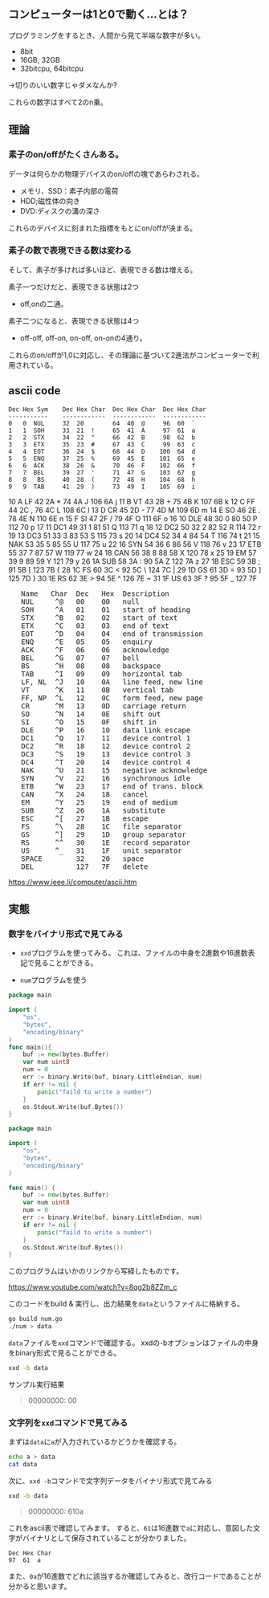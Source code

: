 ﻿


## コンピューターは1と0で動く...とは？

プログラミングをするとき、人間から見て半端な数字が多い。

- 8bit
- 16GB, 32GB
- 32bitcpu, 64bitcpu

 →切りのいい数字じゃダメなんか?

これらの数字はすべて2のn乗。



## 理論

### 素子のon/offがたくさんある。

データは何らかの物理デバイスのon/offの塊であらわされる。

- メモリ、SSD：素子内部の電荷
- HDD;磁性体の向き
- DVD:ディスクの溝の深さ

これらのデバイスに刻まれた指標をもとにon/offが決まる。

### 素子の数で表現できる数は変わる

そして、素子が多ければ多いほど、表現できる数は増える。

素子一つだけだと、表現できる状態は2つ

- off,onの二通。

素子二つになると、表現できる状態は4つ

- off-off, off-on, on-off, on-onの4通り。

これらのon/offが1,0に対応し、その理論に基づいて2進法がコンピューターで利用されている。

## ascii code

    Dec Hex Sym    Dec Hex Char  Dec Hex Char  Dec Hex Char
    -----------    ------------  ------------  ------------
    0   0  NUL     32  20        64  40  @     96  60  `
    1   1  SOH     33  21  !     65  41  A     97  61  a
    2   2  STX     34  22  "     66  42  B     98  62  b
    3   3  ETX     35  23  #     67  43  C     99  63  c
    4   4  EOT     36  24  $     68  44  D    100  64  d
    5   5  ENQ     37  25  %     69  45  E    101  65  e
    6   6  ACK     38  26  &     70  46  F    102  66  f
    7   7  BEL     39  27  '     71  47  G    103  67  g
    8   8   BS     40  28  (     72  48  H    104  68  h
    9   9  TAB     41  29  )     73  49  I    105  69  i
   10   A   LF     42  2A  *     74  4A  J    106  6A  j
   11   B   VT     43  2B  +     75  4B  K    107  6B  k
   12   C   FF     44  2C  ,     76  4C  L    108  6C  l
   13   D   CR     45  2D  -     77  4D  M    109  6D  m
   14   E   SO     46  2E  .     78  4E  N    110  6E  n
   15   F   SI     47  2F  /     79  4F  O    111  6F  o
   16  10  DLE     48  30  0     80  50  P    112  70  p
   17  11  DC1     49  31  1     81  51  Q    113  71  q
   18  12  DC2     50  32  2     82  52  R    114  72  r
   19  13  DC3     51  33  3     83  53  S    115  73  s
   20  14  DC4     52  34  4     84  54  T    116  74  t
   21  15  NAK     53  35  5     85  55  U    117  75  u
   22  16  SYN     54  36  6     86  56  V    118  76  v
   23  17  ETB     55  37  7     87  57  W    119  77  w
   24  18  CAN     56  38  8     88  58  X    120  78  x
   25  19   EM     57  39  9     89  59  Y    121  79  y
   26  1A  SUB     58  3A  :     90  5A  Z    122  7A  z
   27  1B  ESC     59  3B  ;     91  5B  [    123  7B  {
   28  1C   FS     60  3C  <     92  5C  \    124  7C  |
   29  1D   GS     61  3D  =     93  5D  ]    125  7D  }
   30  1E   RS     62  3E  >     94  5E  ^    126  7E  ~
   31  1F   US     63  3F  ?     95  5F  _    127  7F 


<pre>
   Name   Char  Dec   Hex  Description           
   NUL     ^@   00    00   null
   SOH     ^A   01    01   start of heading
   STX     ^B   02    02   start of text
   ETX     ^C   03    03   end of text
   EOT     ^D   04    04   end of transmission
   ENQ     ^E   05    05   enquiry
   ACK     ^F   06    06   acknowledge
   BEL     ^G   07    07   bell
   BS      ^H   08    08   backspace
   TAB     ^I   09    09   horizontal tab
   LF, NL  ^J   10    0A   line feed, new line
   VT      ^K   11    0B   vertical tab
   FF, NP  ^L   12    0C   form feed, new page
   CR      ^M   13    0D   carriage return
   SO      ^N   14    0E   shift out
   SI      ^O   15    0F   shift in
   DLE     ^P   16    10   data link escape
   DC1     ^Q   17    11   device control 1
   DC2     ^R   18    12   device control 2
   DC3     ^S   19    13   device control 3
   DC4     ^T   20    14   device control 4
   NAK     ^U   21    15   negative acknowledge
   SYN     ^V   22    16   synchronous idle
   ETB     ^W   23    17   end of trans. block
   CAN     ^X   24    18   cancel
   EM      ^Y   25    19   end of medium
   SUB     ^Z   26    1A   substitute
   ESC     ^[   27    1B   escape
   FS      ^\   28    1C   file separator
   GS      ^]   29    1D   group separator
   RS      ^^   30    1E   record separator
   US      ^_   31    1F   unit separator
   SPACE        32    20   space
   DEL          127   7F   delete
</pre>
https://www.ieee.li/computer/ascii.htm



## 実態


### 数字をバイナリ形式で見てみる

- `xxd`プログラムを使ってみる。
これは、ファイルの中身を2進数や16進数表記で見ることができる。

- `num`プログラムを使う

```go
package main

import (
    "os",
    "bytes",
    "encoding/binary"
)
func main(){
    buf := new(bytes.Buffer)
    var num uint8
    num = 0
    err := binary.Write(buf, binary.LittleEndian, num)
    if err != nil {
        panic("faild to write a number")
    }
    os.Stdout.Write(buf.Bytes())
}
```

```go
package main

import (
    "os",
    "bytes",
    "encoding/binary"
)

func main() {
    buf := new(bytes.Buffer)
    var num uint8
    num = 0
    err := binary.Write(buf, binary.LittleEndian, num)
    if err != nil {
        panic("faild to write a number")
    }
    os.Stdout.Write(buf.Bytes())
}
```


このプログラムはいかのリンクから写経したものです。

https://www.youtube.com/watch?v=8qg2b8ZZm_c


このコードをbuild & 実行し、出力結果を`data`というファイルに格納する。

```sh
go build num.go
./num > data
```

`data`ファイルを`xxd`コマンドで確認する。
xxdの-bオプションはファイルの中身をbinary形式で見ることができる。

```sh
xxd -b data
```

サンプル実行結果

> 00000000: 00


### 文字列を`xxd`コマンドで見てみる

まずは`data`に`a`が入力されているかどうかを確認する。

```sh
echo a > data
cat data
```

次に、`xxd -b`コマンドで文字列データをバイナリ形式で見てみる

```sh
xxd -b data
```

> 00000000: 610a

これをascii表で確認してみます。
すると、`61`は16進数で`a`に対応し、意図した文字がバイナリとして保存されていることが分かりました。

    Dec Hex Char
    97  61  a

また、`0a`が16進数でどれに該当するか確認してみると、改行コードであることが分かると思います。















































